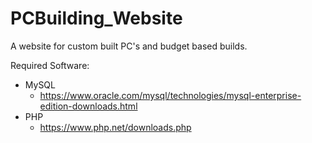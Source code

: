 # PCBuilding_Website
A website for custom built PC's and budget based builds.

Required Software:
- MySQL
  - https://www.oracle.com/mysql/technologies/mysql-enterprise-edition-downloads.html
- PHP
  - https://www.php.net/downloads.php
